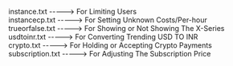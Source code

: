 instance.txt -----> For Limiting Users<br>
instancecp.txt -----> For Setting Unknown Costs/Per-hour<br>
trueorfalse.txt -----> For Showing or Not Showing The X-Series<br>
usdtoinr.txt -----> For Converting Trending USD TO INR<br>
crypto.txt -----> For Holding or Accepting Crypto Payments<br>
subscription.txt -----> For Adjusting The Subscription Price
